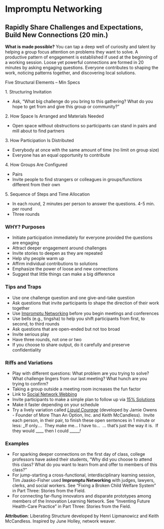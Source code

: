 # Impromptu Networking

## Rapidly Share Challenges and Expectations, Build New Connections (20 min.)

**What is made possible?** You can tap a deep well of curiosity and talent by helping a group focus attention on problems they want to solve. A productive pattern of engagement is established if used at the beginning of a working session. Loose yet powerful connections are formed in 20 minutes by asking engaging questions. Everyone contributes to shaping the work, noticing patterns together, and discovering local solutions.

Five Structural Elements – Min Specs

1\. Structuring Invitation

*   Ask, “What big challenge do you bring to this gathering? What do you hope to get from and give this group or community?”

2\. How Space Is Arranged and Materials Needed

*   Open space without obstructions so participants can stand in pairs and mill about to find partners

3\. How Participation Is Distributed

*   Everybody at once with the same amount of time (no limit on group size)
*   Everyone has an equal opportunity to contribute

4\. How Groups Are Configured

*   Pairs
*   Invite people to find strangers or colleagues in groups/functions different from their own

5\. Sequence of Steps and Time Allocation

*   In each round, 2 minutes per person to answer the questions. 4-5 min. per round
*   Three rounds

### WHY? Purposes

*   Initiate participation immediately for everyone provided the questions are engaging
*   Attract deeper engagement around challenges
*   Invite stories to deepen as they are repeated
*   Help shy people warm up
*   Affirm individual contributions to solutions
*   Emphasize the power of loose and new connections
*   Suggest that little things can make a big difference

### Tips and Traps

*   Use one challenge question and one give-and-take question
*   Ask questions that invite participants to shape the direction of their work together
*   Use [Impromptu Networking](/2-impromptu-networking/) before you begin meetings and conferences
*   Use bells (e.g., tingsha) to help you shift participants from first, to second, to third rounds
*   Ask questions that are open-ended but not too broad
*   Invite serious play
*   Have three rounds, not one or two
*   If you choose to share output, do it carefully and preserve confidentiality

### Riffs and Variations

*   Play with different questions: What problem are you trying to solve? What challenge lingers from our last meeting? What hunch are you trying to confirm?
*   Taking a group outside a meeting room increases the fun factor
*   Link to [Social Network Webbing](/23-social-network-webbing/)
*   Invite participants to make a simple plan to follow up via [15% Solutions](/7-15-solutions/)
*   Make it faster depending on your schedule
*   Try a lively variation called [_Liquid Courage_](/storage/ppt-shows/Liquid%20Courage%20v%201.2%20pdf.doc) (developed by Jamie Owens - Founder of More Than An Option, Inc. and Keith McCandless).  Invite each person, in their pair, to finish these open sentences in 1 minute or less: _If only….  They make me… I have to…  … that’s just the way it is.  If they would ____ then I could ______!_

### Examples

*   For sparking deeper connections on the first day of class, college professors have asked their students, “Why did you choose to attend this class? What do you want to learn from and offer to members of this class?”
*   For jump-starting a cross-functional, interdisciplinary learning session, Tim Jaasko-Fisher used **Impromptu Networking** with judges, lawyers, clerks, and social workers. See “Fixing a Broken Child Welfare System” in Part Three: Stories from the Field.
*   For connecting far-flung innovators and disparate prototypes among members of the Innovation Learning Network. See “Inventing Future Health-Care Practice” in Part Three: Stories from the Field.

**Attribution**: Liberating Structure developed by Henri Lipmanowicz and Keith McCandless. Inspired by June Holley, network weaver.

